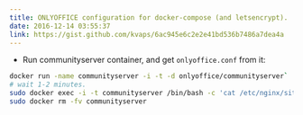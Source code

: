 ```yaml
---
title: ONLYOFFICE configuration for docker-compose (and letsencrypt).
date: 2016-12-14 03:55:37
link: https://gist.github.com/kvaps/6ac945e6c2e2e41bd536b7486a7dea4a
---
```


- Run communityserver container, and get `onlyoffice.conf` from it:
```bash
docker run -name communityserver -i -t -d onlyoffice/communityserver`
# wait 1-2 minutes.
sudo docker exec -i -t communityserver /bin/bash -c 'cat /etc/nginx/sites-enabled/onlyoffice' > onlyoffice.conf`
sudo docker rm -fv communityserver
```

<!--more-->
